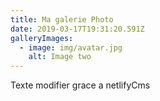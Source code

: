 ```yaml
---
title: Ma galerie Photo
date: 2019-03-17T19:31:20.591Z
galleryImages:
  - image: img/avatar.jpg
    alt: Image two
---
```

Texte modifier grace a netlifyCms